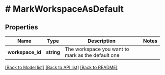 # # MarkWorkspaceAsDefault

## Properties

Name | Type | Description | Notes
------------ | ------------- | ------------- | -------------
**workspace_id** | **string** | The workspace you want to mark as the default one |

[[Back to Model list]](../../README.md#models) [[Back to API list]](../../README.md#endpoints) [[Back to README]](../../README.md)
